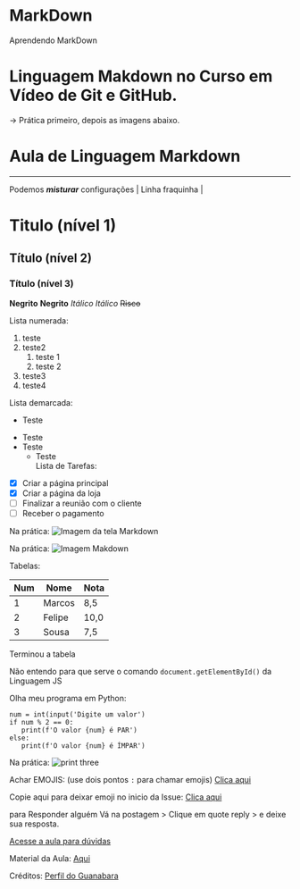 # MarkDown 
 Aprendendo MarkDown 
 # Linguagem Makdown no Curso em Vídeo de Git e GitHub.  

 -> Prática primeiro, depois as imagens abaixo. 

# Aula de Linguagem Markdown 
*** 
Podemos **_misturar_** configurações
| Linha fraquinha | 
# Titulo (nível 1)
## Título (nível 2)
### Título (nível 3)
**Negrito**
__Negrito__
_Itálico_
*Itálico*
~~Risco~~

Lista numerada: 
1. teste 
1. teste2
     1. teste 1 
     1. teste 2
1. teste3
1. teste4 

Lista  demarcada: 
-  Teste 
*  Teste
*  Teste 
    * Teste  
Lista de Tarefas: 

- [X] Criar a página principal 
- [X]  Criar a página da loja 
- [ ] Finalizar a reunião com o cliente 
- [ ] Receber o pagamento 

Na prática: 
![Imagem da tela Markdown](https://user-images.githubusercontent.com/67933145/111035398-22456280-83f9-11eb-833f-d788d96a9cf4.jpg)

Na prática: 
![Imagem Makdown](https://user-images.githubusercontent.com/67933145/111035422-4739d580-83f9-11eb-9967-3feb1c6a9373.jpg)

Tabelas:

Num | Nome | Nota 
---|---|----
1 | Marcos | 8,5 
2 | Felipe | 10,0
3 | Sousa | 7,5

Terminou a tabela  

Não entendo para que serve o comando `document.getElementById()` da Linguagem JS 

Olha meu programa em Python: 
```
num = int(input('Digite um valor') 
if num % 2 == 0: 
   print(f'O valor {num} é PAR')
else: 
   print(f'O valor {num} é ÍMPAR')
````

Na prática: 
![print three](https://user-images.githubusercontent.com/67933145/111035978-a3055e00-83fb-11eb-9655-5981508c8c4f.jpg)


Achar EMOJIS: (use dois pontos `:` para chamar emojis) 
[Clica aqui](github.com/ikatyang/emoji-cheat-sheet)

Copie aqui para deixar emoji no inicio da Issue: 
[Clica aqui](emojipedia.org) 

para Responder alguém Vá na postagem > Clique em quote reply > e deixe sua resposta. 

[Acesse a aula para dúvidas](https://www.youtube.com/watch?v=LntSB-gl-ZI&list=PLHz_AreHm4dm7ZULPAmadvNhH6vk9oNZA&index=10)

Material da Aula: 
[Aqui](https://github.com/gustavoguanabara/git-github/tree/master/manuais-PDF)

Créditos: [Perfil do Guanabara](github.com/gustavoguanabara)
